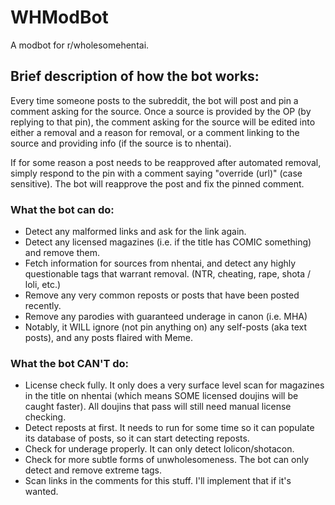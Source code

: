 # WHModBot
A modbot for r/wholesomehentai.

## Brief description of how the bot works:
Every time someone posts to the subreddit, the bot will post and pin a comment asking for the source. Once a source is provided by the OP (by replying to that pin), the comment asking for the source will be edited into either a removal and a reason for removal, or a comment linking to the source and providing info (if the source is to nhentai).

If for some reason a post needs to be reapproved after automated removal, simply respond to the pin with a comment saying "override (url)" (case sensitive). The bot will reapprove the post and fix the pinned comment.

### What the bot can do:
- Detect any malformed links and ask for the link again.
- Detect any licensed magazines (i.e. if the title has COMIC something) and remove them.
- Fetch information for sources from nhentai, and detect any highly questionable tags that warrant removal. (NTR, cheating, rape, shota / loli, etc.)
- Remove any very common reposts or posts that have been posted recently.
- Remove any parodies with guaranteed underage in canon (i.e. MHA)
- Notably, it WILL ignore (not pin anything on) any self-posts (aka text posts), and any posts flaired with Meme.

### What the bot CAN'T do:
- License check fully. It only does a very surface level scan for magazines in the title on nhentai (which means SOME licensed doujins will be caught faster). All doujins that pass will still need manual license checking.
- Detect reposts at first. It needs to run for some time so it can populate its database of posts, so it can start detecting reposts.
- Check for underage properly. It can only detect lolicon/shotacon.
- Check for more subtle forms of unwholesomeness. The bot can only detect and remove extreme tags.
- Scan links in the comments for this stuff. I'll implement that if it's wanted.
